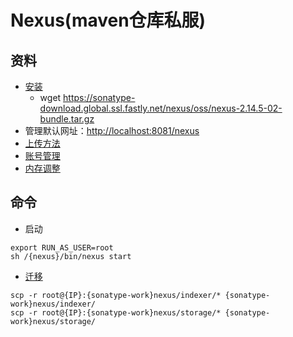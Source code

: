 # Nexus(maven仓库私服)

## 资料
* [安装](http://blog.163.com/sz2273_pr/blog/static/4126429620135811573231/)
  * wget https://sonatype-download.global.ssl.fastly.net/nexus/oss/nexus-2.14.5-02-bundle.tar.gz
* 管理默认网址：[http://localhost:8081/nexus](http://localhost:8081/nexus)
* [上传方法](http://m635674608.iteye.com/blog/2262390)
* [账号管理](http://blog.csdn.net/woshixuye/article/details/8135054)
* [内存调整](https://support.sonatype.com/hc/en-us/articles/213465178-Adjusting-memory-allocated-to-Nexus)

## 命令
* 启动
```
export RUN_AS_USER=root
sh /{nexus}/bin/nexus start
```
* [迁移](http://blog.csdn.net/kinglyjn/article/details/53585721)
```
scp -r root@{IP}:{sonatype-work}nexus/indexer/* {sonatype-work}nexus/indexer/
scp -r root@{IP}:{sonatype-work}nexus/storage/* {sonatype-work}nexus/storage/
```
